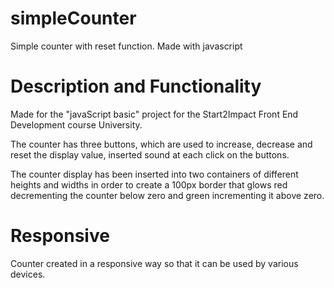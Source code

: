 # simpleCounter

Simple counter with reset function.
Made with javascript

# Description and Functionality

Made for the "javaScript basic" project for the Start2Impact Front End Development course
University.

The counter has three buttons, which are used to increase, decrease and reset the display value,
inserted sound at each click on the buttons.

The counter display has been inserted into two containers of different heights and widths in order to create
a 100px border that glows red decrementing the counter below zero and green incrementing it above zero.

# Responsive 

Counter created in a responsive way so that it can be used by various devices.
